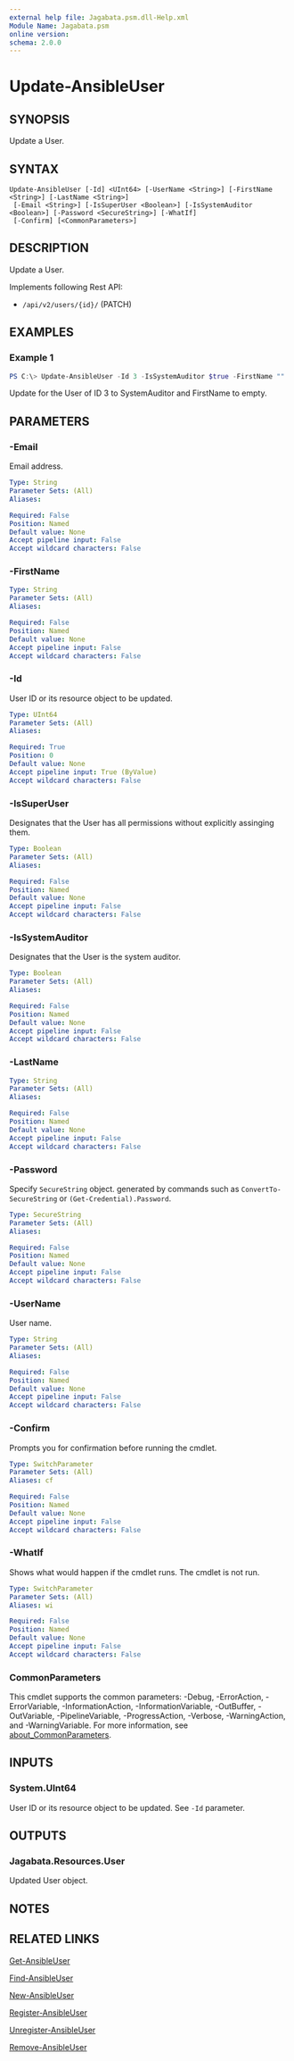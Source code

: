 ```yaml
---
external help file: Jagabata.psm.dll-Help.xml
Module Name: Jagabata.psm
online version:
schema: 2.0.0
---
```


# Update-AnsibleUser

## SYNOPSIS
Update a User.

## SYNTAX

```
Update-AnsibleUser [-Id] <UInt64> [-UserName <String>] [-FirstName <String>] [-LastName <String>]
 [-Email <String>] [-IsSuperUser <Boolean>] [-IsSystemAuditor <Boolean>] [-Password <SecureString>] [-WhatIf]
 [-Confirm] [<CommonParameters>]
```

## DESCRIPTION
Update a User.

Implements following Rest API:  
- `/api/v2/users/{id}/` (PATCH)

## EXAMPLES

### Example 1
```powershell
PS C:\> Update-AnsibleUser -Id 3 -IsSystemAuditor $true -FirstName ""
```

Update for the User of ID 3 to SystemAuditor and FirstName to empty.

## PARAMETERS

### -Email
Email address.

```yaml
Type: String
Parameter Sets: (All)
Aliases:

Required: False
Position: Named
Default value: None
Accept pipeline input: False
Accept wildcard characters: False
```

### -FirstName

```yaml
Type: String
Parameter Sets: (All)
Aliases:

Required: False
Position: Named
Default value: None
Accept pipeline input: False
Accept wildcard characters: False
```

### -Id
User ID or its resource object to be updated.

```yaml
Type: UInt64
Parameter Sets: (All)
Aliases:

Required: True
Position: 0
Default value: None
Accept pipeline input: True (ByValue)
Accept wildcard characters: False
```

### -IsSuperUser
Designates that the User has all permissions without explicitly assinging them.

```yaml
Type: Boolean
Parameter Sets: (All)
Aliases:

Required: False
Position: Named
Default value: None
Accept pipeline input: False
Accept wildcard characters: False
```

### -IsSystemAuditor
Designates that the User is the system auditor.

```yaml
Type: Boolean
Parameter Sets: (All)
Aliases:

Required: False
Position: Named
Default value: None
Accept pipeline input: False
Accept wildcard characters: False
```

### -LastName

```yaml
Type: String
Parameter Sets: (All)
Aliases:

Required: False
Position: Named
Default value: None
Accept pipeline input: False
Accept wildcard characters: False
```

### -Password
Specify `SecureString` object.  generated by commands such as `ConvertTo-SecureString` or `(Get-Credential).Password`.

```yaml
Type: SecureString
Parameter Sets: (All)
Aliases:

Required: False
Position: Named
Default value: None
Accept pipeline input: False
Accept wildcard characters: False
```

### -UserName
User name.

```yaml
Type: String
Parameter Sets: (All)
Aliases:

Required: False
Position: Named
Default value: None
Accept pipeline input: False
Accept wildcard characters: False
```

### -Confirm
Prompts you for confirmation before running the cmdlet.

```yaml
Type: SwitchParameter
Parameter Sets: (All)
Aliases: cf

Required: False
Position: Named
Default value: None
Accept pipeline input: False
Accept wildcard characters: False
```

### -WhatIf
Shows what would happen if the cmdlet runs.
The cmdlet is not run.

```yaml
Type: SwitchParameter
Parameter Sets: (All)
Aliases: wi

Required: False
Position: Named
Default value: None
Accept pipeline input: False
Accept wildcard characters: False
```

### CommonParameters
This cmdlet supports the common parameters: -Debug, -ErrorAction, -ErrorVariable, -InformationAction, -InformationVariable, -OutBuffer, -OutVariable, -PipelineVariable, -ProgressAction, -Verbose, -WarningAction, and -WarningVariable. For more information, see [about_CommonParameters](http://go.microsoft.com/fwlink/?LinkID=113216).

## INPUTS

### System.UInt64
User ID or its resource object to be updated.
See `-Id` parameter.

## OUTPUTS

### Jagabata.Resources.User
Updated User object.

## NOTES

## RELATED LINKS

[Get-AnsibleUser](Get-AnsibleUser.md)

[Find-AnsibleUser](Find-AnsibleUser.md)

[New-AnsibleUser](New-AnsibleUser.md)

[Register-AnsibleUser](Register-AnsibleUser.md)

[Unregister-AnsibleUser](Unregister-AnsibleUser.md)

[Remove-AnsibleUser](Remove-AnsibleUser.md)
